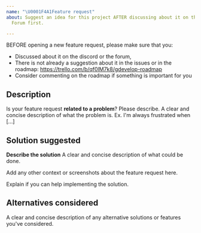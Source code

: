 ```yaml
---
name: "\U0001F4A1Feature request"
about: Suggest an idea for this project AFTER discussing about it on the Discord or
  Forum first.

---
```


BEFORE opening a new feature request, please make sure that you:
 * Discussed about it on the discord or the forum,
 * There is not already a suggestion about it in the issues or in the roadmap: https://trello.com/b/qf0lM7k8/gdevelop-roadmap
 * Consider commenting on the roadmap if something is important for you

## Description
Is your feature request **related to a problem**? Please describe.
A clear and concise description of what the problem is. Ex. I'm always frustrated when [...]

## Solution suggested
**Describe the solution**
A clear and concise description of what could be done.

Add any other context or screenshots about the feature request here.

Explain if you can help implementing the solution.

## Alternatives considered
A clear and concise description of any alternative solutions or features you've considered.
